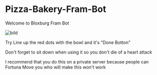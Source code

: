 # Pizza-Bakery-Fram-Bot
Welcome to Bloxburg Fram Bot

![bild](https://github.com/DisguisedOwI/Pizza-Bakery-Fram-Bot/assets/92737576/9dd45588-2321-41ba-b721-38a333586a25)

Try Line up the red dots with the bowl and it's "Done Botton"

Don't forget to sit down when using it so you don't die of a heart attack

I recommend that you do this on a private server because people can Fortuna Move you who will make this won't work
